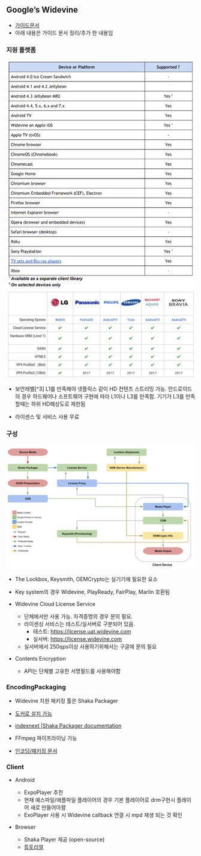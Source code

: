  ## Google’s Widevine 

* [가이드문서](https://storage.googleapis.com/wvdocs/Widevine_DRM_Getting_Started.pdf)
* 아래 내용은 가이드 문서 정리/추가 한 내용임
  
### 지원 플렛폼
  ![지원 플렛폼](../res/widevine_device.png)
  ![지원 플렛폼2](../res/widevine_device2.png)

* 보안레벨[^3] L1를 만족해야 넷플릭스 같이 HD 컨텐츠 스트리밍 가능. 안드로이드의 경우 하드웨어나 소프트웨어 구현에 따라 L1이나 L3를 만족함. 기기가 L3를 만족할때는 하위 HD해상도로 제한됨
  
* 라이센스 및 서비스 사용 무료

### 구성
  ![Ecosystem](../res/ecosystem.png)

* The Lockbox, Keysmith, OEMCrypto는 실기기에 필요한 요소
* Key system의 경우 Widevine, PlayReady, FairPlay, Marlin 호환됨
* Widevine Cloud License Service
    *  단체에서만 사용 가능. 자격증명의 경우 문의 필요.
    * 라이센싱 서비스는 테스트/실서버로 구분되어 있음.
        * 테스트:  https://license.uat.widevine.com
        * 실서버:  https://license.widevine.com
    * 실서버에서 250qps이상 사용하기위해서는 구글에 문의 필요

* Contents Encryption
    * API는 단체별 고유한 서명필드를 사용해야함


### EncodingPackaging

* Widevine 지원 패키징 툴은 Shaka Packager
* [도커로 설치 가능](https://github.com/google/shaka-packager/blob/master/docs/source/docker_instructions.md)
  
* [indexnext |Shaka Packager documentation](https://google.github.io/shaka-packager/html/index.html)
* FFmpeg 파이프라이닝 가능

* [인코딩/패키징 문서](https://storage.googleapis.com/wvdocs/Widevine_DRM_Encoding_and_Packaging.pdf)


### Client
* Android
    * ExpoPlayer 추천
    * 현재 예스파일/애플파일 플레이어의 경우 기본 플레이어로 drm구현시 플레이어 새로 만들어아햠
    * ExoPlayer 사용 시 Widevine callback 연결 시 mpd 재생 되는 것 확인
  
* Browser
    * Shaka Player 제공 (open-source)
    * [튜토리얼](https://shaka-player-demo.appspot.com/docs/api/tutorial-welcome.html)